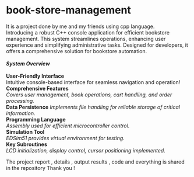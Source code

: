 # book-store-management
It is a project done by me and my friends using cpp language.
<br>
Introducing a robust C++ console application for efficient bookstore management. This system streamlines operations, enhancing user experience and simplifying administrative tasks. Designed for developers, it offers a comprehensive solution for bookstore automation.
<br>
<br>
<b><i>System Overview</i></b>
<br>
<br>
<b>User-Friendly Interface</b>
<br>
Intuitive console-based interface for seamless navigation and operation!
<br>
<b>Comprehensive Features</b>
<br>
<i>Covers user management, book operations, cart
handling, and order processing.</i>
<br>
<b>Data Persistence</b>
<i>Implements file handling for reliable storage of critical
information.</i>
<br>
<b>Programming Language</b>
<br>
<i>Assembly used for efficient
microcontroller control.</i>
<br>
<b>Simulation Tool</b>
<br>
<i>EDSim51 provides virtual
environment for testing.</i>
<br>
<b>Key Subroutines</b>
<br>
<i>LCD initialization, display control,
cursor positioning implemented.</i>

The project report , details , output results , code and everything is shared in the repository 
Thank you !


